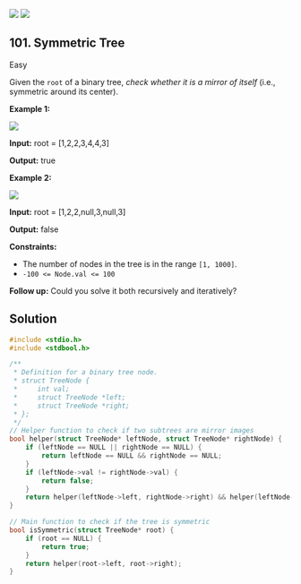 [![](https://img.shields.io/github/stars/javadev/LeetCode-in-All?label=Stars&style=flat-square)](https://github.com/javadev/LeetCode-in-All)
[![](https://img.shields.io/github/forks/javadev/LeetCode-in-All?label=Fork%20me%20on%20GitHub%20&style=flat-square)](https://github.com/javadev/LeetCode-in-All/fork)

## 101\. Symmetric Tree

Easy

Given the `root` of a binary tree, _check whether it is a mirror of itself_ (i.e., symmetric around its center).

**Example 1:**

![](https://assets.leetcode.com/uploads/2021/02/19/symtree1.jpg)

**Input:** root = [1,2,2,3,4,4,3]

**Output:** true

**Example 2:**

![](https://assets.leetcode.com/uploads/2021/02/19/symtree2.jpg)

**Input:** root = [1,2,2,null,3,null,3]

**Output:** false

**Constraints:**

*   The number of nodes in the tree is in the range `[1, 1000]`.
*   `-100 <= Node.val <= 100`

**Follow up:** Could you solve it both recursively and iteratively?

## Solution

```c
#include <stdio.h>
#include <stdbool.h>

/**
 * Definition for a binary tree node.
 * struct TreeNode {
 *     int val;
 *     struct TreeNode *left;
 *     struct TreeNode *right;
 * };
 */
// Helper function to check if two subtrees are mirror images
bool helper(struct TreeNode* leftNode, struct TreeNode* rightNode) {
    if (leftNode == NULL || rightNode == NULL) {
        return leftNode == NULL && rightNode == NULL;
    }
    if (leftNode->val != rightNode->val) {
        return false;
    }
    return helper(leftNode->left, rightNode->right) && helper(leftNode->right, rightNode->left);
}

// Main function to check if the tree is symmetric
bool isSymmetric(struct TreeNode* root) {
    if (root == NULL) {
        return true;
    }
    return helper(root->left, root->right);
}
```